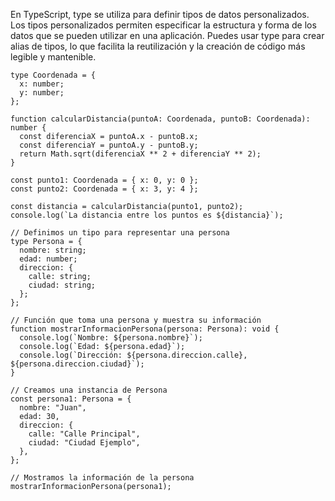 En TypeScript, type se utiliza para definir tipos de datos personalizados. Los tipos personalizados permiten especificar la estructura y forma de los datos que se pueden utilizar en una aplicación. Puedes usar type para crear alias de tipos, lo que facilita la reutilización y la creación de código más legible y mantenible.

```
type Coordenada = {
  x: number;
  y: number;
};

function calcularDistancia(puntoA: Coordenada, puntoB: Coordenada): number {
  const diferenciaX = puntoA.x - puntoB.x;
  const diferenciaY = puntoA.y - puntoB.y;
  return Math.sqrt(diferenciaX ** 2 + diferenciaY ** 2);
}

const punto1: Coordenada = { x: 0, y: 0 };
const punto2: Coordenada = { x: 3, y: 4 };

const distancia = calcularDistancia(punto1, punto2);
console.log(`La distancia entre los puntos es ${distancia}`);
```

```
// Definimos un tipo para representar una persona
type Persona = {
  nombre: string;
  edad: number;
  direccion: {
    calle: string;
    ciudad: string;
  };
};

// Función que toma una persona y muestra su información
function mostrarInformacionPersona(persona: Persona): void {
  console.log(`Nombre: ${persona.nombre}`);
  console.log(`Edad: ${persona.edad}`);
  console.log(`Dirección: ${persona.direccion.calle}, ${persona.direccion.ciudad}`);
}

// Creamos una instancia de Persona
const persona1: Persona = {
  nombre: "Juan",
  edad: 30,
  direccion: {
    calle: "Calle Principal",
    ciudad: "Ciudad Ejemplo",
  },
};

// Mostramos la información de la persona
mostrarInformacionPersona(persona1);
```
